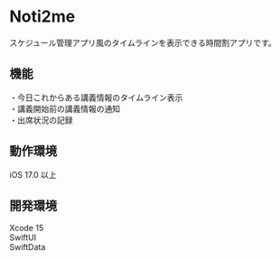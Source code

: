 # Noti2me
スケジュール管理アプリ風のタイムラインを表示できる時間割アプリです。
## 機能
・今日これからある講義情報のタイムライン表示  
・講義開始前の講義情報の通知  
・出席状況の記録
## 動作環境
iOS 17.0 以上
## 開発環境
Xcode 15    
SwiftUI  
SwiftData 
